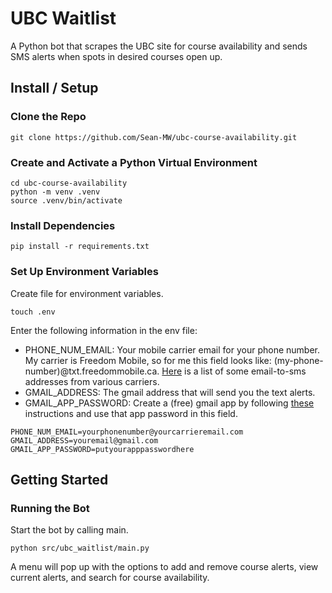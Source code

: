 # UBC Waitlist
A Python bot that scrapes the UBC site for course availability and sends SMS alerts when spots in desired courses open up.

## Install / Setup

### Clone the Repo
```
git clone https://github.com/Sean-MW/ubc-course-availability.git
```
### Create and Activate a Python Virtual Environment
```
cd ubc-course-availability
python -m venv .venv
source .venv/bin/activate
```
### Install Dependencies
```
pip install -r requirements.txt
```
### Set Up Environment Variables
Create file for environment variables.
```
touch .env
```
Enter the following information in the env file:
- PHONE_NUM_EMAIL: Your mobile carrier email for your phone number. My carrier is Freedom Mobile, so for me this field looks like: (my-phone-number)@txt.freedommobile.ca. [Here](https://avtech.com/articles/138/list-of-email-to-sms-addresses/) is a list of some email-to-sms addresses from various carriers.
- GMAIL_ADDRESS: The gmail address that will send you the text alerts.
- GMAIL_APP_PASSWORD: Create a (free) gmail app by following [these](https://support.google.com/accounts/answer/185833) instructions and use that app password in this field.
```
PHONE_NUM_EMAIL=yourphonenumber@yourcarrieremail.com
GMAIL_ADDRESS=youremail@gmail.com
GMAIL_APP_PASSWORD=putyourapppasswordhere
```

## Getting Started

### Running the Bot
Start the bot by calling main.
```
python src/ubc_waitlist/main.py
```
A menu will pop up with the options to add and remove course alerts, view current alerts, and search for course availability.

